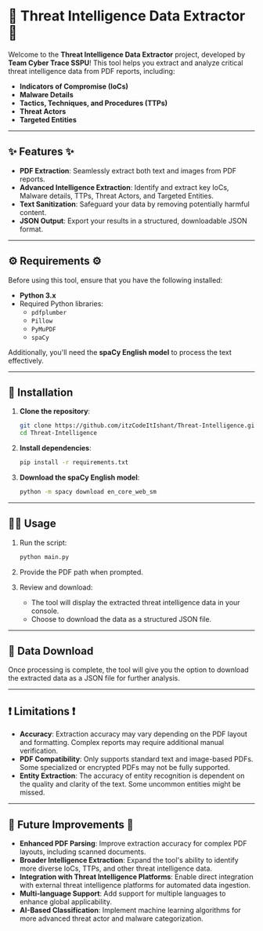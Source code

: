 # 🚨 Threat Intelligence Data Extractor 🚨

Welcome to the **Threat Intelligence Data Extractor** project, developed by **Team Cyber Trace SSPU**! This tool helps you extract and analyze critical threat intelligence data from PDF reports, including:

- **Indicators of Compromise (IoCs)**
- **Malware Details**
- **Tactics, Techniques, and Procedures (TTPs)**
- **Threat Actors**
- **Targeted Entities**

---

## ✨ Features ✨

- **PDF Extraction**: Seamlessly extract both text and images from PDF reports.
- **Advanced Intelligence Extraction**: Identify and extract key IoCs, Malware details, TTPs, Threat Actors, and Targeted Entities.
- **Text Sanitization**: Safeguard your data by removing potentially harmful content.
- **JSON Output**: Export your results in a structured, downloadable JSON format.

---

## ⚙️ Requirements ⚙️

Before using this tool, ensure that you have the following installed:

- **Python 3.x**  
- Required Python libraries:
  - `pdfplumber`
  - `Pillow`
  - `PyMuPDF`
  - `spaCy`

Additionally, you'll need the **spaCy English model** to process the text effectively.

---

## 🚀 Installation

1. **Clone the repository**:
   ```bash
   git clone https://github.com/itzCodeItIshant/Threat-Intelligence.git
   cd Threat-Intelligence
   ```

2. **Install dependencies**:
   ```bash
   pip install -r requirements.txt
   ```

3. **Download the spaCy English model**:
   ```bash
   python -m spacy download en_core_web_sm
   ```

---

## 🏃‍♂️ Usage

1. Run the script:
   ```bash
   python main.py
   ```

2. Provide the PDF path when prompted.

3. Review and download:
   - The tool will display the extracted threat intelligence data in your console.
   - Choose to download the data as a structured JSON file.

---

## 💾 Data Download

Once processing is complete, the tool will give you the option to download the extracted data as a JSON file for further analysis.

---

## ❗ Limitations ❗

- **Accuracy**: Extraction accuracy may vary depending on the PDF layout and formatting. Complex reports may require additional manual verification.
- **PDF Compatibility**: Only supports standard text and image-based PDFs. Some specialized or encrypted PDFs may not be fully supported.
- **Entity Extraction**: The accuracy of entity recognition is dependent on the quality and clarity of the text. Some uncommon entities might be missed.

---

## 🚀 Future Improvements 🚀

- **Enhanced PDF Parsing**: Improve extraction accuracy for complex PDF layouts, including scanned documents.
- **Broader Intelligence Extraction**: Expand the tool's ability to identify more diverse IoCs, TTPs, and other threat intelligence data.
- **Integration with Threat Intelligence Platforms**: Enable direct integration with external threat intelligence platforms for automated data ingestion.
- **Multi-language Support**: Add support for multiple languages to enhance global applicability.
- **AI-Based Classification**: Implement machine learning algorithms for more advanced threat actor and malware categorization.

